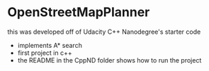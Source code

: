 # OpenStreetMapPlanner

this was developed off of Udacity C++ Nanodegree's starter code

- implements A* search
- first project in c++
- the README in the CppND folder shows how to run the project

